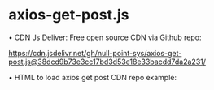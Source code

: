 # axios-get-post.js

• CDN Js Deliver: Free open source CDN via Github repo:

https://cdn.jsdelivr.net/gh/null-point-sys/axios-get-post.js@38dcd9b73e3cc17bd3d53e18e33bacdd7da2a231/

• HTML to load axios get post CDN repo example:

<html>
<script src="https://cdnjs.cloudflare.com/ajax/libs/axios/0.19.2/axios.js"></script>
<script src="https://cdn.jsdelivr.net/gh/null-point-sys/axios-get-post.js@38dcd9b73e3cc17bd3d53e18e33bacdd7da2a231/axios-get-post.js"></script>
<script>
	var url   ="https://www.jsonstore.io/417509bb4c82cb8d0e1dde6d34e2be4b88c2f8d17a98daa0094973c5517175fa";
	var dato1 = "47";
	var dato2 = "aaa";
	var obj = { firstName: dato1, lastName: dato2 };
	makeRequest("post", url, obj);
	//makeRequest("get", url, obj)
</script>
<body>
</body>



